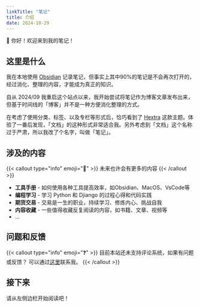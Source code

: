 ```yaml
---
linkTitle: "笔记"
title: 介绍
date: 2024-10-29
---
```


👋 你好！欢迎来到我的笔记！

<!--more-->

## 这里是什么

我在本地使用 [Obsidian](https://obsidian.md/) 记录笔记，但事实上其中90%的笔记是不会再次打开的，经过消化、整理的内容，才能成为真正的知识。

自从 2024/09 我重启这个站点以来，我开始尝试将笔记作为博客文章发布出来，但基于时间线的「博客」并不是一种方便消化整理的方式。

在考虑了使用分类、标签、以及专栏等形式后，恰巧看到了 [Hextra](https://github.com/imfing/hextra) 这款主题。体验了一番后发现，「文档」的这种形式非常适合我。另外考虑到「文档」这个名称过于严肃，所以我改了个名字，叫做「笔记」。

## 涉及的内容

{{< callout type="info" emoji="🤔️" >}}
  未来也许会有更多的内容
{{< /callout >}}

- **工具手册** - 如何使用各种工具提高效率，如Obsidian、MacOS、VsCode等
- **编程学习** - 学习 Python 和 Djiango 的过程心得和代码实践
- **期货交易** - 交易是一生的职业，持续学习、修炼内心、挑战自我
- **内容收藏** - 一些值得收藏反复阅读的内容，如书籍、文章、视频等
- ...

## 问题和反馈

{{< callout type="info" emoji="❓" >}}
  目前本站还未支持评论系统，如果有问题或反馈？
  可以通过[这里](https://github.com/mlosun/My_blog/issues)联系我。
{{< /callout >}}

## 接下来

请从左侧边栏开始阅读吧！